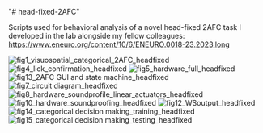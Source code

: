 "# head-fixed-2AFC" 

Scripts used for behavioral analysis of a novel head-fixed 2AFC task I developed in the lab alongside my fellow colleagues: https://www.eneuro.org/content/10/6/ENEURO.0018-23.2023.long

![fig1_visuospatial_categorical_2AFC_headfixed](https://github.com/aozgur360/head-fixed-2AFC/assets/77759136/dff00e08-52c0-4725-ae98-47a7d98dfa24)
![fig4_lick_confirmation_headfixed](https://github.com/aozgur360/head-fixed-2AFC/assets/77759136/54075fce-9609-4f8f-93d6-53ad72c8c658)
![fig5_hardware_full_headfixed](https://github.com/aozgur360/head-fixed-2AFC/assets/77759136/4dbf0f9f-83c3-4015-a8bd-59638955f216)
![fig13_2AFC GUI and state machine_headfixed](https://github.com/aozgur360/head-fixed-2AFC/assets/77759136/1ce82279-b575-4e50-a87f-4b86513867d3)
![fig7_circuit diagram_headfixed](https://github.com/aozgur360/head-fixed-2AFC/assets/77759136/c2d0835c-45ee-486c-9429-ca648485ce6c)
![fig8_hardware_soundprofile_linear_actuators_headfixed](https://github.com/aozgur360/head-fixed-2AFC/assets/77759136/1239618e-de24-4816-8250-778cbcce9aae)
![fig10_hardware_soundproofing_headfixed](https://github.com/aozgur360/head-fixed-2AFC/assets/77759136/77fe1bd9-0745-4e6f-8a87-fb79c74f1b02)
![fig12_WSoutput_headfixed](https://github.com/aozgur360/head-fixed-2AFC/assets/77759136/465f1678-aa78-4c39-8664-e7fa2125972b)
![fig14_categorical decision making_training_headfixed](https://github.com/aozgur360/head-fixed-2AFC/assets/77759136/12081bdd-7ac5-4e5c-be4a-b0f2f69aa8fd)
![fig15_categorical decision making_testing_headfixed](https://github.com/aozgur360/head-fixed-2AFC/assets/77759136/3b356f74-1b03-4f03-b3ba-8fee5ee2ff66)
